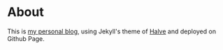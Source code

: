 # About
This is [my personal blog](https://imwzk.com), using Jekyll's theme of [Halve](https://github.com/TaylanTatli/Halve) and deployed on Github Page.





